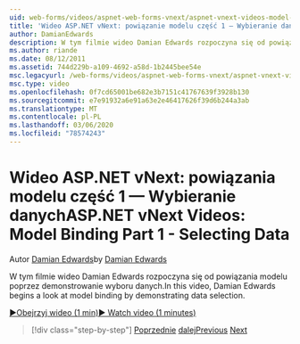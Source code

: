 ```yaml
---
uid: web-forms/videos/aspnet-web-forms-vnext/aspnet-vnext-videos-model-binding-part-1-selecting-data
title: 'Wideo ASP.NET vNext: powiązanie modelu część 1 — Wybieranie danych | Microsoft Docs'
author: DamianEdwards
description: W tym filmie wideo Damian Edwards rozpoczyna się od powiązania modelu poprzez demonstrowanie wyboru danych.
ms.author: riande
ms.date: 08/12/2011
ms.assetid: 744d229b-a109-4692-a58d-1b2445bee54e
msc.legacyurl: /web-forms/videos/aspnet-web-forms-vnext/aspnet-vnext-videos-model-binding-part-1-selecting-data
msc.type: video
ms.openlocfilehash: 0f7cd65001be682e3b7151c41767639f3928b130
ms.sourcegitcommit: e7e91932a6e91a63e2e46417626f39d6b244a3ab
ms.translationtype: MT
ms.contentlocale: pl-PL
ms.lasthandoff: 03/06/2020
ms.locfileid: "78574243"
---
```

# <a name="aspnet-vnext-videos-model-binding-part-1---selecting-data"></a><span data-ttu-id="04645-103">Wideo ASP.NET vNext: powiązania modelu część 1 — Wybieranie danych</span><span class="sxs-lookup"><span data-stu-id="04645-103">ASP.NET vNext Videos: Model Binding Part 1 - Selecting Data</span></span>

<span data-ttu-id="04645-104">Autor [Damian Edwards](https://github.com/DamianEdwards)</span><span class="sxs-lookup"><span data-stu-id="04645-104">by [Damian Edwards](https://github.com/DamianEdwards)</span></span>

<span data-ttu-id="04645-105">W tym filmie wideo Damian Edwards rozpoczyna się od powiązania modelu poprzez demonstrowanie wyboru danych.</span><span class="sxs-lookup"><span data-stu-id="04645-105">In this video, Damian Edwards begins a look at model binding by demonstrating data selection.</span></span>

[<span data-ttu-id="04645-106">&#9654;Obejrzyj wideo (1 min)</span><span class="sxs-lookup"><span data-stu-id="04645-106">&#9654; Watch video (1 minutes)</span></span>](https://channel9.msdn.com/Blogs/ASP-NET-Site-Videos/aspnet-vnext-videos-model-binding-part-1-selecting-data)

> [!div class="step-by-step"]
> <span data-ttu-id="04645-107">[Poprzednie](aspnet-vnext-videos-strongly-typed-data-controls.md)
> [dalej](aspnet-vnext-videos-model-binding-part-2-filtering.md)</span><span class="sxs-lookup"><span data-stu-id="04645-107">[Previous](aspnet-vnext-videos-strongly-typed-data-controls.md)
[Next](aspnet-vnext-videos-model-binding-part-2-filtering.md)</span></span>

